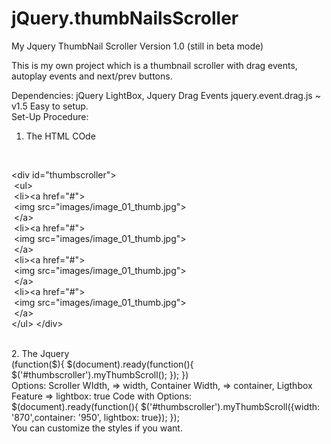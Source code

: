 jQuery.thumbNailsScroller
=========================

My Jquery ThumbNail Scroller Version 1.0
(still in beta mode)

This is my own project which is a thumbnail scroller with drag events, autoplay events and next/prev buttons.

Dependencies: jQuery LightBox, Jquery Drag Events jquery.event.drag.js ~ v1.5 
Easy to setup.
<br />
Set-Up Procedure:
 1. The HTML COde
<br />
<p>
&lt;div id="thumbscroller"&gt;<br />
    &nbsp;&lt;ul&gt;<br />
  	&nbsp;&lt;li&gt;&lt;a href="#"&gt;<br />
		  &nbsp;&lt;img src="images/image_01_thumb.jpg"&gt;<br />
	&nbsp;&lt;/a&gt;<br />
	&nbsp;&lt;li&gt;&lt;a href="#"&gt;<br />
		  &nbsp;&lt;img src="images/image_01_thumb.jpg"&gt;<br />
	&nbsp;&lt;/a&gt;<br />
	&nbsp;&lt;li&gt;&lt;a href="#"&gt;<br />
		  &nbsp;&lt;img src="images/image_01_thumb.jpg"&gt;<br />
	&nbsp;&lt;/a&gt;<br />
	&nbsp;&lt;li&gt;&lt;a href="#"&gt;<br />
		  &nbsp;&lt;img src="images/image_01_thumb.jpg"&gt;<br />
	&nbsp;&lt;/a&gt;<br />
   &lt;/ul&gt;
 &lt;/div&gt;
</p>
<br />
 2. The Jquery
    <br/>(function($){
  	  $(document).ready(function(){
		  	$('#thumbscroller').myThumbScroll();
		  });
    })
<br />
   Options: Scroller WIdth, => width, Container Width, => container, Ligthbox Feature => lightbox: true
   Code with Options:
   <br /> $(document).ready(function(){
  	  	$('#thumbscroller').myThumbScroll({width: '870',container: '950', lightbox: true});
		  });
 <br />
 You can customize the styles if you want.